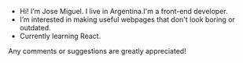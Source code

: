- Hi! I’m Jose Miguel. I live in Argentina.I'm a front-end developer.
- I’m interested in making useful webpages that don't look boring or outdated.
- Currently learning React.

Any comments or suggestions are greatly appreciated!

<!---
joseph01046/joseph01046 is a ✨ special ✨ repository because its `README.md` (this file) appears on your GitHub profile.
You can click the Preview link to take a look at your changes.
--->
